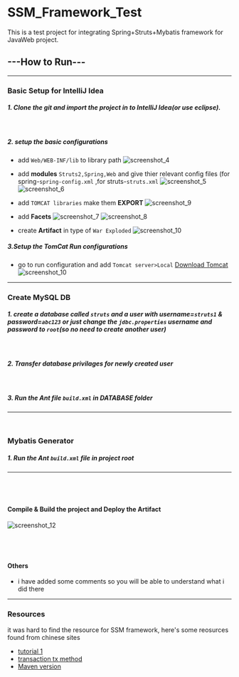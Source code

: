 # SSM_Framework_Test
This is a test project for integrating Spring+Struts+Mybatis framework for JavaWeb project. 

## ---How to Run---
------
### Basic Setup for IntelliJ Idea
##### 1. Clone the git and import the project in to IntelliJ Idea(or use eclipse).
&nbsp;
##### 2. setup the basic configurations
* add `Web/WEB-INF/lib` to library path
![screenshot_4](https://user-images.githubusercontent.com/18147085/33571605-90dc4516-d956-11e7-9c28-593adb3d0af4.jpg)

* add **modules** `Struts2,Spring,Web` and give thier relevant config files (for spring-`spring-config.xml` ,for struts-`struts.xml` 
![screenshot_5](https://user-images.githubusercontent.com/18147085/33571567-661e0e86-d956-11e7-911f-83a7a530c964.jpg)
    ![screenshot_6](https://user-images.githubusercontent.com/18147085/33571761-0fa383e6-d957-11e7-817e-464c3d536c17.jpg)

* add `TOMCAT libraries` make them **EXPORT**
 ![screenshot_9](https://user-images.githubusercontent.com/18147085/33571771-15b8faae-d957-11e7-9155-39aeefb10fce.jpg)

* add **Facets**
![screenshot_7](https://user-images.githubusercontent.com/18147085/33571763-1015c208-d957-11e7-86aa-67fe67e55c5c.jpg)
![screenshot_8](https://user-images.githubusercontent.com/18147085/33571766-12bd1e70-d957-11e7-96cd-391fa68d5578.jpg)

* create **Artifact** in type of `War Exploded`
![screenshot_10](https://user-images.githubusercontent.com/18147085/33571772-17089702-d957-11e7-885e-5bc054126ee7.jpg)


##### 3.Setup the TomCat Run configurations
* go to run configuration and add `Tomcat server>Local` 
[Download Tomcat](https://tomcat.apache.org/download-80.cgi)
![screenshot_10](https://user-images.githubusercontent.com/18147085/33572266-6db38bf6-d958-11e7-8557-05ba1acc2262.jpg)
------
### Create MySQL DB

##### 1. create a database called `struts` and a user with **username=`struts1` & password=`abc123`** or just change the `jdbc.properties` username and password to `root`(so no need to create another user)
&nbsp;
##### 2. Transfer database privilages for newly created user
&nbsp;
##### 3. Run the Ant file `build.xml` in **DATABASE** folder
----
&nbsp;

### Mybatis Generator

##### 1. Run the Ant `build.xml` file in project root 
---
&nbsp;
---- 
#### Compile & Build the project and Deploy the Artifact
![screenshot_12](https://user-images.githubusercontent.com/18147085/33572759-e290dcde-d959-11e7-851f-3b521deb8564.jpg)

&nbsp;
-----
#### Others
* i have added some comments so you will be able to understand what i did there



---
### Resources
it was hard to find the resource for SSM framework, here's some reosurces found from chinese sites
* [tutorial 1]( http://blog.csdn.net/lk7688535/article/details/51243753)
* [transaction tx method](http://blog.csdn.net/u012964143/article/details/43761509)
* [Maven version](http://blog.csdn.net/AC_great/article/details/47614273)

